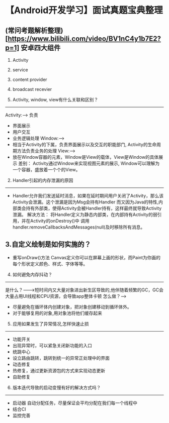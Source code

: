 【Android开发学习】面试真题宝典整理
==================================
(常问考题解析整理)[https://www.bilibili.com/video/BV1nC4y1b7E2?p=1]
安卓四大组件
------------
1. Activity
2. service
3. content provider
4. broadcast recevier

1. Activity, window, view有什么关联和区别？
-----------------------------------------
Activity:--> 负责
 * 界面展示
 * 用户交互
 * 业务逻辑处理
Window:-->
 * 相当于Activity的下属，负责界面展示以及交互的职能部门, Activity的生命周期方法负责业务的处理
View:-->
 * 放在Window容器的元素，Window是View的载体，View是Window的具体展示
差别：
Activity通过Window来实现视图元素的展示, Window可以理解为一个容器，盛放着一个个的View。

2. Handler引起的内存泄漏的原因
---------------------------
* Handler允许我们发送延时消息，如果在延时期间用户关闭了Activity，那么该Activity会泄漏。这个泄漏是因为Msg会持有Handler
而又因为Java的特性,内部类会持有外部类，使得Activity会被Handler持有，这样最终就导致Activity泄漏。
解决方法：
将Handler定义为静态内部类，在内部持有Activity的弱引用，并在Activity的onDestroy()中
调用handler.removeCallbacksAndMessages(null)及时移除所有消息。

3.自定义绘制是如何实施的？
----------------
* 重写onDraw()方法
Canvas定义你可以在屏幕上画的形状，而Paint为你画的每个形状定义颜色、样式、字体等等。

4. 如何避免内存抖动？
--------------------
是什么？--->短时间内又大量对象进出新生区导致的,他伴随着频繁的GC，GC会大量占用UI线程和CPU资源，会导致app整体卡顿
怎么做？-->
* 尽量避免在循环体内创建对象，把对象创建移动到循环体外。
* 对于能够复用的对象,用对象池将他们缓存起来


5. 应用如果发生了异常情况,怎样快速止损
---------------------------
* 功能开关
 * 出现异常时，可以紧急关闭新功能的入口
* 统跳中心
 * 设立路由跳转，跳转到统一的异常正处理中的界面
* 动态修复
 * 热修复，通过更新资源包的方式来实现动态更新
* 自助修复

6. 版本迭代导致的启动变慢有好的解决方式吗？
-----------------------
* 启动器
 自动分配任务，尽量保证会平均分配在我们每一个线程中
* 结合CI
* 监控完善
